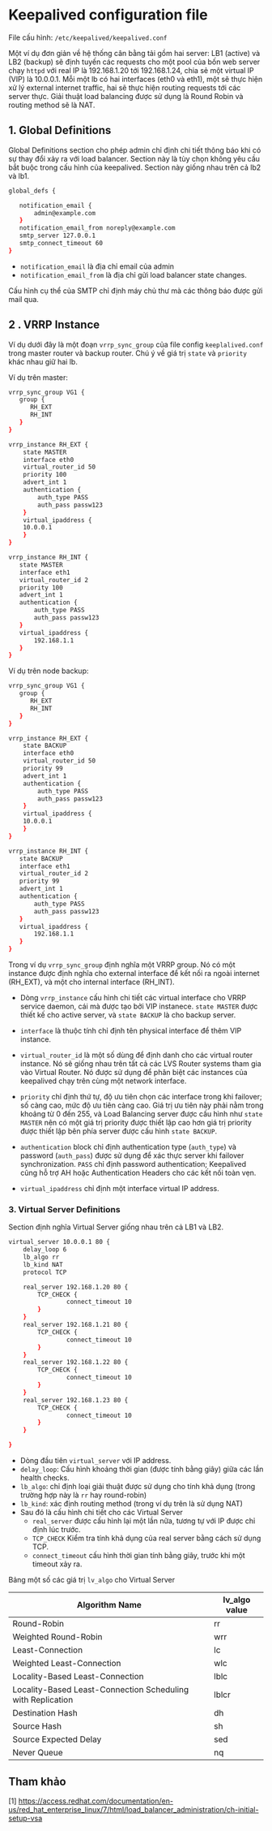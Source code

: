 # Keepalived configuration file

File cấu hình: `/etc/keepalived/keepalived.conf`

Một ví dụ đơn giản về hệ thống cân bằng tải gồm hai server: LB1 (active) và LB2 (backup) sẽ định tuyến các requests cho một pool của bốn web server chạy `httpd` với real IP là 192.168.1.20 tới 192.168.1.24, chia sẻ một virtual IP (VIP) là 10.0.0.1. Mỗi một lb có hai interfaces (eth0 và eth1), một sẽ thực hiện xử lý external internet traffic, hai sẽ thực hiện routing requests tới các server thực. Giải thuật load balancing được sử dụng là Round Robin và routing method sẽ là NAT.

## 1. Global Definitions

Global Definitions section cho phép admin chỉ định chi tiết thông báo khi có sự thay đổi xảy ra với load balancer. Section này là tùy chọn không yêu cầu bắt buộc trong cấu hình của keepalived. Section này giống nhau trên cả lb2 và lb1.

```sh
global_defs {

   notification_email {
       admin@example.com
   }
   notification_email_from noreply@example.com
   smtp_server 127.0.0.1
   smtp_connect_timeout 60
}
```

* `notification_email` là địa chỉ email của admin
* `notification_email_from` là địa chỉ gửi load balancer state changes. 

Cấu hình cụ thể của SMTP chỉ định máy chủ thư mà các thông báo được gửi mail qua.


## 2 . VRRP Instance

Ví dụ dưới đây là một đoạn `vrrp_sync_group` của file config `keeplalived.conf` trong master router và backup router. Chú ý về giá trị `state` và `priority` khác nhau giữ hai lb.

Ví dụ trên master:

```sh
vrrp_sync_group VG1 {
   group {
      RH_EXT
      RH_INT
   }
}

vrrp_instance RH_EXT {
    state MASTER
    interface eth0
    virtual_router_id 50
    priority 100
    advert_int 1
    authentication {
        auth_type PASS
        auth_pass passw123
    }
    virtual_ipaddress {
    10.0.0.1
    }
}

vrrp_instance RH_INT {
   state MASTER
   interface eth1
   virtual_router_id 2
   priority 100
   advert_int 1
   authentication {
       auth_type PASS
       auth_pass passw123
   }
   virtual_ipaddress {
       192.168.1.1
   }
}
```

Ví dụ trên node backup:

```sh
vrrp_sync_group VG1 {
   group {
      RH_EXT
      RH_INT
   }
}

vrrp_instance RH_EXT {
    state BACKUP
    interface eth0
    virtual_router_id 50
    priority 99
    advert_int 1
    authentication {
        auth_type PASS
        auth_pass passw123
    }
    virtual_ipaddress {
    10.0.0.1
    }
}

vrrp_instance RH_INT {
   state BACKUP
   interface eth1
   virtual_router_id 2
   priority 99
   advert_int 1
   authentication {
       auth_type PASS
       auth_pass passw123
   }
   virtual_ipaddress {
       192.168.1.1
   }
}
```

Trong ví dụ `vrrp_sync_group` định nghĩa một VRRP group. Nó có một instance được định nghĩa cho external interface để kết nối ra ngoài internet (RH_EXT), và một cho internal interface (RH_INT). 

* Dòng `vrrp_instance` cấu hình chi tiết các virtual interface cho VRRP service daemon, cái mà  được tạo bởi VIP instanece. `state MASTER` được thiết kế cho active server, và `state BACKUP` là cho backup server.

* `interface` là thuộc tính chỉ định tên physical interface để thêm VIP instance.

* `virtual_router_id` là một số dùng để định danh cho các virtual router instance. Nó sẽ giống nhau trên tất cả các LVS Router systems tham gia vào Virtual Router. Nó được sử dụng để phân biệt các instances của keepalived chạy trên cùng một network interface.

* `priority` chỉ định thứ tự, độ ưu tiên chọn các interface trong khi failover; số càng cao, mức độ ưu tiên càng cao. Giá trị ưu tiên này phải nằm trong khoảng từ 0 đến 255, và Load Balancing server được cấu hình như `state MASTER` nên có một giá trị priority được thiết lập cao hơn giá trị priority được thiết lập bên phía server được cấu hình `state BACKUP`.

* `authentication` block chỉ định authentication type (`auth_type`) và password (`auth_pass`) được sử dụng để xác thực server khi failover synchronization. `PASS` chỉ định password authentication; Keepalived cũng hỗ trợ AH hoặc Authentication Headers cho các kết nối toàn vẹn.

* `virtual_ipaddress` chỉ định một interface virtual IP address.


### 3. Virtual Server Definitions

Section định nghĩa Virtual Server giống nhau trên cả LB1 và LB2.

```sh
virtual_server 10.0.0.1 80 {
    delay_loop 6
    lb_algo rr
    lb_kind NAT
    protocol TCP

    real_server 192.168.1.20 80 {
        TCP_CHECK {
                connect_timeout 10
        }
    }
    real_server 192.168.1.21 80 {
        TCP_CHECK {
                connect_timeout 10
        }
    }
    real_server 192.168.1.22 80 {
        TCP_CHECK {
                connect_timeout 10
        }
    }
    real_server 192.168.1.23 80 {
        TCP_CHECK {
                connect_timeout 10
        }
    }

}
```

* Dòng đầu tiên `virtual_server` với IP address.
* `delay_loop`: Cấu hình khoảng thời gian (được tính bằng giây) giữa các lần health checks. 
* `lb_algo`: chỉ định loại giải thuật được sử dụng cho tính khả dụng (trong trường hợp này là `rr` hay round-robin)
* `lb_kind`: xác định routing method (trong ví dụ trên là sử dụng NAT)
* Sau đó là cấu hình chi tiết cho các Virtual Server
	* `real_server` được cấu hình lại một lần nữa, tương tự với IP được chỉ định lúc trước. 
	* `TCP_CHECK` Kiểm tra tính khả dụng của real server bằng cách sử dụng TCP. 
	* `connect_timeout` cấu hình thời gian tính bằng giây, trước khi một timeout xảy ra.

Bảng một số các giá trị `lv_algo` cho Virtual Server

|Algorithm Name	|lv_algo value|
|---|---|
|Round-Robin| rr|
|Weighted Round-Robin| wrr|
|Least-Connection| lc|
|Weighted Least-Connection| wlc|
|Locality-Based Least-Connection| lblc|
|Locality-Based Least-Connection Scheduling with Replication| lblcr|
|Destination Hash| dh|
|Source Hash| sh|
|Source Expected Delay| sed|
|Never Queue| nq|







## Tham khảo

[1] https://access.redhat.com/documentation/en-us/red_hat_enterprise_linux/7/html/load_balancer_administration/ch-initial-setup-vsa
